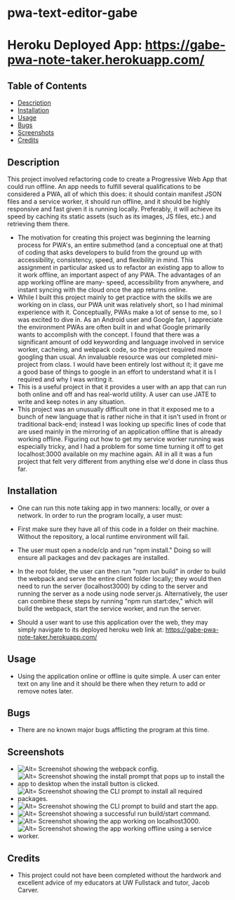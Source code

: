 # pwa-text-editor-gabe

# Heroku Deployed App: https://gabe-pwa-note-taker.herokuapp.com/

## Table of Contents

- [Description](#description)
- [Installation](#installation)
- [Usage](#Usage)
- [Bugs](#Bugs)
- [Screenshots](#screenshots)
- [Credits](#credits)

## Description

This project involved refactoring code to create a Progressive Web App that could run offline. An app needs to fulfill several qualifications to be considered a PWA, all of which this does: it should contain manifest JSON files and a service worker, it should run offline, and it should be highly responsive and fast given it is running locally. Preferably, it will achieve its speed by caching its static assets (such as its images, JS files, etc.) and retrieving them there.

- The motivation for creating this project was beginning the learning process for PWA's, an entire submethod (and a conceptual one at that) of coding that asks developers to build from the ground up with accessibility, consistency, speed, and flexibility in mind. This assignment in particular asked us to refactor an existing app to allow to it work offline, an important aspect of any PWA. The advantages of an app working offline are many- speed, accessibility from anywhere, and instant syncing with the cloud once the app returns online.
- While I built this project mainly to get practice with the skills we are working on in class, our PWA unit was relatively short, so I had minimal experience with it. Conceptually, PWAs make a lot of sense to me, so I was excited to dive in. As an Android user and Google fan, I appreciate the environment PWAs are often built in and what Google primarily wants to accomplish with the concept. I found that there was a significant amount of odd keywording and language involved in service worker, cacheing, and webpack code, so the project required more googling than usual. An invaluable resource was our completed mini-project from class. I would have been entirely lost without it; it gave me a good base of things to google in an effort to understand what it is I required and why I was writing it.
- This is a useful project in that it provides a user with an app that can run both online and off and has real-world utility. A user can use JATE to write and keep notes in any situation.
- This project was an unusually difficult one in that it exposed me to a bunch of new language that is rather niche in that it isn't used in front or traditional back-end; instead I was looking up specific lines of code that are used mainly in the mirroring of an application offline that is already working offline. Figuring out how to get my service worker running was especially tricky, and I had a problem for some time turning it off to get localhost:3000 available on my machine again. All in all it was a fun project that felt very different from anything else we'd done in class thus far.

## Installation

- One can run this note taking app in two manners: locally, or over a network. In order to run the program locally, a user must:

- First make sure they have all of this code in a folder on their machine. Without the repository, a local runtime environment will fail.

- The user must open a node/clp and run "npm install." Doing so will ensure all packages and dev packages are installed.

- In the root folder, the user can then run "npm run build" in order to build the webpack and serve the entire client folder locally; they would then need to run the server (localhost3000) by cding to the server and running the server as a node using node server.js. Alternatively, the user can combine these steps by running "npm run start:dev," which will build the webpack, start the service worker, and run the server.

- Should a user want to use this application over the web, they may simply navigate to its deployed heroku web link at: https://gabe-pwa-note-taker.herokuapp.com/

## Usage

- Using the application online or offline is quite simple. A user can enter text on any line and it should be there when they return to add or remove notes later.

## Bugs

- There are no known major bugs afflicting the program at this time.

## Screenshots

- ![Alt= Screenshot showing the webpack config.](./assets/screenshots/screenshot1.jpg)
- ![Alt= Screenshot showing the install prompt that pops up to install the app to desktop when the install button is clicked.](./assets/screenshots/screenshot2.jpg)
- ![Alt= Screenshot showing the CLI prompt to install all required packages.](./assets/screenshots/screenshot3.jpg)
- ![Alt= Screenshot showing the CLI prompt to build and start the app.](./assets/screenshots/screenshot4.jpg)
- ![Alt= Screenshot showing a successful run build/start command.](./assets/screenshots/screenshot5.jpg)
- ![Alt= Screenshot showing the app working on localhost3000.](./assets/screenshots/screenshot6.jpg)
- ![Alt= Screenshot showing the app working offline using a service worker.](./assets/screenshots/screenshot7.jpg)

## Credits

- This project could not have been completed without the hardwork and excellent advice of my educators at UW Fullstack and tutor, Jacob Carver.
